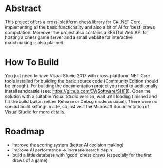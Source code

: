 # Abstract

This project offers a cross-plattform chess library for C# .NET Core, implementing all the basic functionality and also a bit of AI for 'best' draws computation. Moreover the project also contains a RESTful Web API for hosting a chess game server and a small website for interactive matchmaking is also planned.

# How To Build

You just need to have Visual Studio 2017 with cross-plattform .NET Core tools installed for building the basic source code (Community Edition should be enough). For building the documentation project you need to additionally install sandcastle (see: https://github.com/EWSoftware/SHFB). Open the solution with a suitable Visual Studio version, wait until loading finished and hit the build button (either Release or Debug mode as usual). There were no special build settings made, so just visit the Microsoft documentation of Visual Studio for more details.

# Roadmap

- improve the scoring system (better AI decision making)
- improve AI performance -> increase search depth
- build a little database with 'good' chess draws (especially for the first draws of a game)
